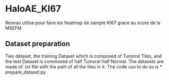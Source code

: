 # HaloAE_KI67
Reseau utilise pour faire les heatmap de sample KI67 grace au score de la MSEFM

## Dataset preparation
Two dataset, the training Dataset which is composed of Tumoral Tiles, and the test Dataset is commosed of half Tumoral half Normal. 
The datasets are made of .txt file with the path of all the tiles in it. 
The code use to do so is * prepare_dataset.py
